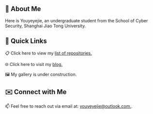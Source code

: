 ## 🌟 About Me
Here is Youyeyejie, an undergraduate student from the School of Cyber Security, Shanghai Jiao Tong University.

## 🔗 Quick Links
📋 Click here to view my [list of repositories.](./repositories.md)

🌐 Click here to visit my [blog.](https://youyeyejie.github.io)

🖼️ My gallery is under construction.

## ✉️ Connect with Me
📫 Feel free to reach out via email at: [youyeyejie@outlook.com.](mailto:youyeyejie@outlook.com).